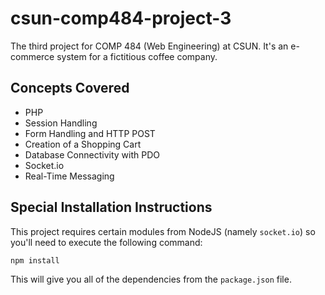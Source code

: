 # csun-comp484-project-3
The third project for COMP 484 (Web Engineering) at CSUN. It's an e-commerce system for a fictitious coffee company.

## Concepts Covered

- PHP
- Session Handling
- Form Handling and HTTP POST
- Creation of a Shopping Cart
- Database Connectivity with PDO
- Socket.io
- Real-Time Messaging

## Special Installation Instructions

This project requires certain modules from NodeJS (namely `socket.io`) so you'll need to execute the following command:

```npm install```

This will give you all of the dependencies from the `package.json` file.